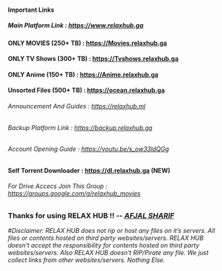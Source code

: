 #### Important Links

##### Main Platform Link	:   <https://www.relaxhub.ga>

#### ONLY MOVIES (250+ TB)     : <https://Movies.relaxhub.ga>

#### ONLY TV Shows (300+ TB)   : <https://Tvshows.relaxhub.ga>

#### ONLY Anime (150+ TB)     : <https://Anime.relaxhub.ga>

#### Unsorted Files (500+ TB) : <https://ocean.relaxhub.ga>

###### Announcement And Guides	:   <https://relaxhub.ml>

###### Backup Platform Link	:   <https://backup.relaxhub.ga>

###### Account Opening Guide	:   <https://youtu.be/s_ow33ldQGg>

#### Self Torrent Downloader	:   <https://dl.relaxhub.ga> (NEW)

###### For Drive Accecs Join This Group	:   <https://groups.google.com/g/relaxhub_movies>

### Thanks for using RELAX HUB !! -- [*AFJAL SHARIF*](https://m.me/afjal.shrif)

#*Disclaimer: RELAX HUB does not rip or host any files on it’s servers. All files or contents hosted on third party websites/servers. RELAX HUB doesn't accept the responsibility for contents hosted on third party websites/servers. Also RELAX HUB doesn't RIP/Pirate any file. We just collect links from other websites/servers. Nothing Else.*
